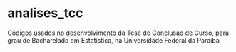 # analises_tcc
Códigos usados no desenvolvimento da Tese de Conclusão de Curso, para grau de Bacharelado em Estatística, na Universidade Federal da Paraíba
